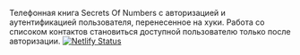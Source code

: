 Телефонная книга Secrets Of Numbers с авторизацией и аутентификацией
пользователя, перенесенное на хуки. Работа со списоком контактов становиться
доступной пользователю только после авторизации.
[![Netlify Status](https://api.netlify.com/api/v1/badges/11f22ca7-80c5-4d1a-a9a7-6a35b9081afc/deploy-status)](https://app.netlify.com/sites/vlass-movie-finder/deploys)
